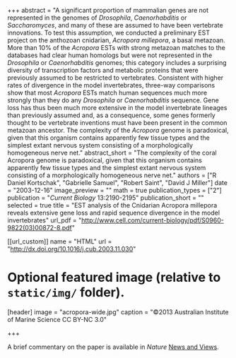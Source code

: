 +++
abstract = "A significant proportion of mammalian genes are not represented in the genomes of *Drosophila*, *Caenorhabditis* or *Saccharomyces*, and many of these are assumed to have been vertebrate innovations. To test this assumption, we conducted a preliminary EST project on the anthozoan cnidarian, *Acropora millepora*, a basal metazoan. More than 10% of the *Acropora* ESTs with strong metazoan matches to the databases had clear human homologs but were not represented in the *Drosophila* or *Caenorhabditis* genomes; this category includes a surprising diversity of transcription factors and metabolic proteins that were previously assumed to be restricted to vertebrates. Consistent with higher rates of divergence in the model invertebrates, three-way comparisons show that most *Acropora* ESTs match human sequences much more strongly than they do any *Drosophila* or *Caenorhabditis* sequence. Gene loss has thus been much more extensive in the model invertebrate lineages than previously assumed and, as a consequence, some genes formerly thought to be vertebrate inventions must have been present in the common metazoan ancestor. The complexity of the *Acropora* genome is paradoxical, given that this organism contains apparently few tissue types and the simplest extant nervous system consisting of a morphologically homogeneous nerve net."
abstract_short = "The complexity of the coral Acropora genome is paradoxical, given that this organism contains apparently few tissue types and the simplest extant nervous system consisting of a morphologically homogeneous nerve net."
authors = ["R Daniel Kortschak", "Gabrielle Samuel", "Robert Saint", "David J Miller"]
date = "2003-12-16"
image_preview = ""
math = true
publication_types = ["2"]
publication = "*Current Biology* 13:2190-2195"
publication_short = ""
selected = true
title = "EST analysis of the Cnidarian Acropora millepora reveals extensive gene loss and rapid sequence divergence in the model invertebrates"
url_pdf = "http://www.cell.com/current-biology/pdf/S0960-9822(03)00872-8.pdf"

[[url_custom]]
name = "HTML"
url = "http://dx.doi.org/10.1016/j.cub.2003.11.030"

# Optional featured image (relative to `static/img/` folder).
[header]
image = "acropora-wide.jpg"
caption = "©2013 Australian Institute of Marine Science CC BY-NC 3.0"

+++

A brief commentary on the paper is available in *Nature* [News and Views](http://www.nature.com/news/1998/031215/full/news031215-2.html).
